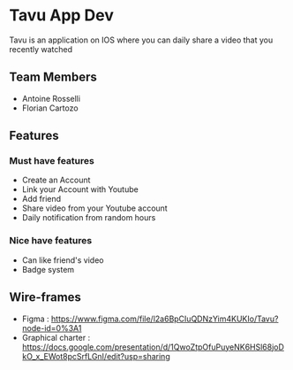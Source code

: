 # Tavu App Dev

Tavu is an application on IOS where you can daily share a video that you recently watched

## Team Members

- Antoine Rosselli 
- Florian Cartozo

## Features

### Must have features
- Create an Account
- Link your Account with Youtube
- Add friend
- Share video from your Youtube account
- Daily notification from random hours

### Nice have features
- Can like friend's video
- Badge system

## Wire-frames
- Figma : https://www.figma.com/file/l2a6BpCIuQDNzYim4KUKIo/Tavu?node-id=0%3A1
- Graphical charter : https://docs.google.com/presentation/d/1QwoZtpOfuPuyeNK6HSl68joDkO_x_EWot8pcSrfLGnI/edit?usp=sharing
